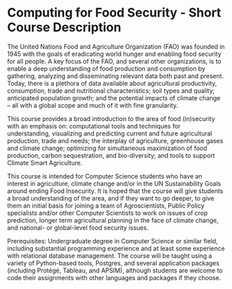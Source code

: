 # Computing for Food Security - Short Course Description

The United Nations Food and Agriculture Organization (FAO) was founded
in 1945 with the goals of eradicating world hunger and enabling food
security for all people.  A key focus of the FAO, and several other
organizations, is to enable a deep understanding of food production
and consumption by gathering, analyzing and disseminating relevant
data both past and present.  Today, there is a plethora of data
available about agricultural productivity, consumption, trade and
nutritional characteristics; soil types and quality; anticipated
population growth; and the potential impacts of climate change – all
with a global scope and much of it with fine granularity.

This course
provides a broad introduction to the area of food (in)security with an
emphasis on: computational tools and techniques for understanding,
visualizing and predicting current and future agricultural production,
trade and needs; the interplay of agriculture, greenhouse gases and
climate change; optimizing for simultaneous maximization of food
production, carbon sequestration, and bio-diversity; and tools to
support Climate Smart Agriculture.

This course is intended for Computer Science students who have an
interest in agriculture, climate change and/or in the UN Sustainability Goals around
ending Food Insecurity.  It is hoped that the course will give
students a broad understanding of the area, and if they want to go
deeper, to give them an initial basis for joining a team of
Agroscientists, Public Policy specialists and/or other Computer
Scientists to work on issues of crop prediction, longer term
agricultural planning in the face of climate change, and national- or
global-level food security issues.

Prerequisites: Undergraduate degree in Computer Science or similar
field, including substantial programming experience and at least some
experience with relational database management.  The course will be
taught using a variety of Python-based tools, Postgres, and several
application packages (including Protégé, Tableau, and APSIM), although
students are welcome to code their assignments with other languages
and packages if they choose.

